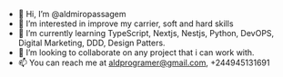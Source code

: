 - 👋 Hi, I’m @aldmiropassagem
- 👀 I’m interested in improve my carrier, soft and hard skills
- 🌱 I’m currently learning TypeScript, Nextjs, Nestjs, Python, DevOPS, Digital Marketing, DDD, Design Patters.
- 💞️ I’m looking to collaborate on any project that i can work with.
- 📫 You can reach me at aldprogramer@gmail.com, +244945131691
